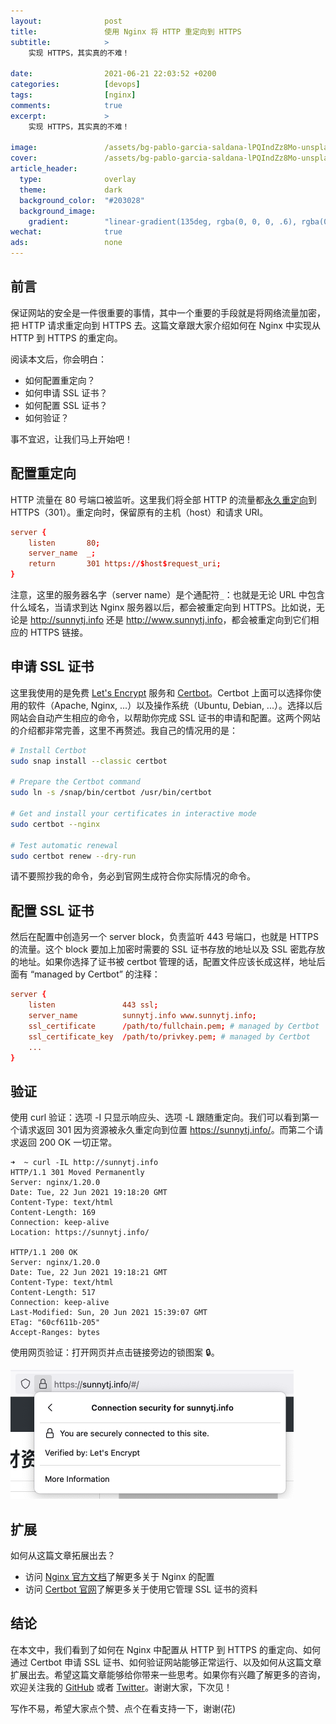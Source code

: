 ```yaml
---
layout:              post
title:               使用 Nginx 将 HTTP 重定向到 HTTPS
subtitle:            >
    实现 HTTPS，其实真的不难！

date:                2021-06-21 22:03:52 +0200
categories:          [devops]
tags:                [nginx]
comments:            true
excerpt:             >
    实现 HTTPS，其实真的不难！

image:               /assets/bg-pablo-garcia-saldana-lPQIndZz8Mo-unsplash.jpg
cover:               /assets/bg-pablo-garcia-saldana-lPQIndZz8Mo-unsplash.jpg
article_header:
  type:              overlay
  theme:             dark
  background_color:  "#203028"
  background_image:
    gradient:        "linear-gradient(135deg, rgba(0, 0, 0, .6), rgba(0, 0, 0, .4))"
wechat:              true
ads:                 none
---
```


## 前言

保证网站的安全是一件很重要的事情，其中一个重要的手段就是将网络流量加密，把 HTTP 请求重定向到 HTTPS 去。这篇文章跟大家介绍如何在 Nginx 中实现从 HTTP 到 HTTPS 的重定向。

阅读本文后，你会明白：

- 如何配置重定向？
- 如何申请 SSL 证书？
- 如何配置 SSL 证书？
- 如何验证？

事不宜迟，让我们马上开始吧！

## 配置重定向

HTTP 流量在 80 号端口被监听。这里我们将全部 HTTP 的流量都[永久重定向](https://developer.mozilla.org/en-US/docs/Web/HTTP/Status/301)到 HTTPS（301）。重定向时，保留原有的主机（host）和请求 URI。

```conf
server {
    listen       80;
    server_name  _;
    return       301 https://$host$request_uri;
}
```

注意，这里的服务器名字（server name）是个通配符`_`：也就是无论 URL 中包含什么域名，当请求到达 Nginx 服务器以后，都会被重定向到 HTTPS。比如说，无论是 <http://sunnytj.info> 还是 <http://www.sunnytj.info>，都会被重定向到它们相应的 HTTPS 链接。

## 申请 SSL 证书

这里我使用的是免费 [Let's Encrypt](https://letsencrypt.org/) 服务和 [Certbot](https://certbot.eff.org/)。Certbot 上面可以选择你使用的软件（Apache, Nginx, ...）以及操作系统（Ubuntu, Debian, ...）。选择以后网站会自动产生相应的命令，以帮助你完成 SSL 证书的申请和配置。这两个网站的介绍都非常完善，这里不再赘述。我自己的情况用的是：

```sh
# Install Certbot
sudo snap install --classic certbot

# Prepare the Certbot command
sudo ln -s /snap/bin/certbot /usr/bin/certbot

# Get and install your certificates in interactive mode
sudo certbot --nginx

# Test automatic renewal
sudo certbot renew --dry-run
```

请不要照抄我的命令，务必到官网生成符合你实际情况的命令。

## 配置 SSL 证书

然后在配置中创造另一个 server block，负责监听 443 号端口，也就是 HTTPS 的流量。这个 block 要加上加密时需要的 SSL 证书存放的地址以及 SSL 密匙存放的地址。如果你选择了证书被 certbot 管理的话，配置文件应该长成这样，地址后面有 “managed by Certbot” 的注释：

```conf
server {
    listen               443 ssl;
    server_name          sunnytj.info www.sunnytj.info;
    ssl_certificate      /path/to/fullchain.pem; # managed by Certbot
    ssl_certificate_key  /path/to/privkey.pem; # managed by Certbot
    ...
}
```

## 验证

使用 curl 验证：选项 -I 只显示响应头、选项 -L 跟随重定向。我们可以看到第一个请求返回 301 因为资源被永久重定向到位置 <https://sunnytj.info/>。而第二个请求返回 200 OK 一切正常。

```
➜  ~ curl -IL http://sunnytj.info
HTTP/1.1 301 Moved Permanently
Server: nginx/1.20.0
Date: Tue, 22 Jun 2021 19:18:20 GMT
Content-Type: text/html
Content-Length: 169
Connection: keep-alive
Location: https://sunnytj.info/

HTTP/1.1 200 OK
Server: nginx/1.20.0
Date: Tue, 22 Jun 2021 19:18:21 GMT
Content-Type: text/html
Content-Length: 517
Connection: keep-alive
Last-Modified: Sun, 20 Jun 2021 15:39:07 GMT
ETag: "60cf611b-205"
Accept-Ranges: bytes
```

使用网页验证：打开网页并点击链接旁边的锁图案 🔒。

![SSL证书](/assets/20210622-certificate.png)

## 扩展

如何从这篇文章拓展出去？

- 访问 [Nginx 官方文档](https://nginx.org/en/docs/)了解更多关于 Nginx 的配置
- 访问 [Certbot 官网](https://certbot.eff.org/)了解更多关于使用它管理 SSL 证书的资料

## 结论

在本文中，我们看到了如何在 Nginx 中配置从 HTTP 到 HTTPS 的重定向、如何通过 Certbot 申请 SSL 证书、如何验证网站能够正常运行、以及如何从这篇文章扩展出去。希望这篇文章能够给你带来一些思考。如果你有兴趣了解更多的咨询，欢迎关注我的 [GitHub](https://github.com/mincong-h) 或者 [Twitter](https://twitter.com/mincong_h)。谢谢大家，下次见！

写作不易，希望大家点个赞、点个在看支持一下，谢谢(花)
